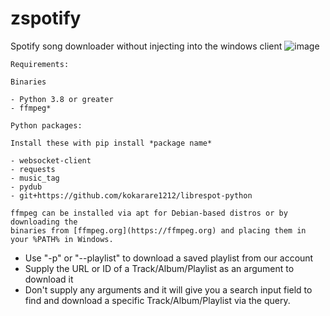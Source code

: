 # zspotify
Spotify song downloader without injecting into the windows client
![image](https://user-images.githubusercontent.com/12180913/137086248-371a3d81-75b3-4d75-a90c-966549c45745.png)

```
Requirements:

Binaries

- Python 3.8 or greater
- ffmpeg*

Python packages:

Install these with pip install *package name*

- websocket-client
- requests
- music_tag
- pydub
- git+https://github.com/kokarare1212/librespot-python

ffmpeg can be installed via apt for Debian-based distros or by downloading the
binaries from [ffmpeg.org](https://ffmpeg.org) and placing them in your %PATH% in Windows.
```

- Use "-p" or "--playlist" to download a saved playlist from our account
- Supply the URL or ID of a Track/Album/Playlist as an argument to download it
- Don't supply any arguments and it will give you a search input field to find and download a specific Track/Album/Playlist via the query.

